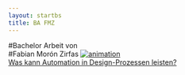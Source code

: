 ```yaml
---
layout: startbs
title: BA FMZ
---
```

#Bachelor Arbeit
von  
#Fabian Morón Zirfas
[![animation](images/mt4dteaser.gif)](https://gist.github.com/2633068)  
[Was kann Automation in Design-Prozessen leisten?](00einleitung.html)  
